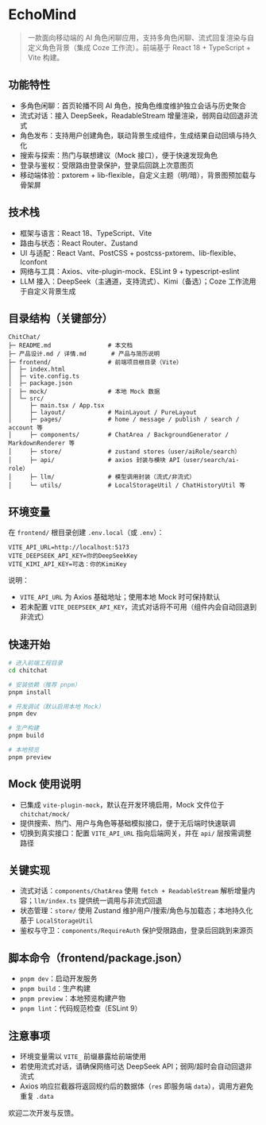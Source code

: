 # EchoMind

> 一款面向移动端的 AI 角色闲聊应用，支持多角色闲聊、流式回复渲染与自定义角色背景（集成 Coze 工作流）。前端基于 React 18 + TypeScript + Vite 构建。

## 功能特性

- 多角色闲聊：首页轮播不同 AI 角色，按角色维度维护独立会话与历史聚合
- 流式对话：接入 DeepSeek，ReadableStream 增量渲染，弱网自动回退非流式
- 角色发布：支持用户创建角色，联动背景生成组件，生成结果自动回填与持久化
- 搜索与探索：热门与联想建议（Mock 接口），便于快速发现角色
- 登录与鉴权：受限路由登录保护，登录后回跳上次意图页
- 移动端体验：pxtorem + lib-flexible，自定义主题（明/暗），背景图预加载与骨架屏

## 技术栈

- 框架与语言：React 18、TypeScript、Vite
- 路由与状态：React Router、Zustand
- UI 与适配：React Vant、PostCSS + postcss-pxtorem、lib-flexible、Iconfont
- 网络与工具：Axios、vite-plugin-mock、ESLint 9 + typescript-eslint
- LLM 接入：DeepSeek（主通道，支持流式）、Kimi（备选）；Coze 工作流用于自定义背景生成

## 目录结构（关键部分）

```
ChitChat/
├─ README.md                # 本文档
├─ 产品设计.md / 详情.md       # 产品与简历说明
├─ frontend/                # 前端项目根目录（Vite）
│  ├─ index.html
│  ├─ vite.config.ts
│  ├─ package.json
│  ├─ mock/                 # 本地 Mock 数据
│  └─ src/
│     ├─ main.tsx / App.tsx
│     ├─ layout/            # MainLayout / PureLayout
│     ├─ pages/             # home / message / publish / search / account 等
│     ├─ components/        # ChatArea / BackgroundGenerator / MarkdownRenderer 等
│     ├─ store/             # zustand stores（user/aiRole/search）
│     ├─ api/               # axios 封装与模块 API（user/search/ai-role）
│     ├─ llm/               # 模型调用封装（流式/非流式）
│     └─ utils/             # LocalStorageUtil / ChatHistoryUtil 等
```

## 环境变量

在 `frontend/` 根目录创建 `.env.local`（或 `.env`）：

```
VITE_API_URL=http://localhost:5173
VITE_DEEPSEEK_API_KEY=你的DeepSeekKey
VITE_KIMI_API_KEY=可选：你的KimiKey
```

说明：

- `VITE_API_URL` 为 Axios 基础地址；使用本地 Mock 时可保持默认
- 若未配置 `VITE_DEEPSEEK_API_KEY`，流式对话将不可用（组件内会自动回退到非流式）

## 快速开始

```bash
# 进入前端工程目录
cd chitchat

# 安装依赖（推荐 pnpm）
pnpm install

# 开发调试（默认启用本地 Mock）
pnpm dev

# 生产构建
pnpm build

# 本地预览
pnpm preview
```

## Mock 使用说明

- 已集成 `vite-plugin-mock`，默认在开发环境启用，Mock 文件位于 `chitchat/mock/`
- 提供搜索、热门、用户与角色等基础模拟接口，便于无后端时快速联调
- 切换到真实接口：配置 `VITE_API_URL` 指向后端网关，并在 `api/` 层按需调整路径

## 关键实现

- 流式对话：`components/ChatArea` 使用 `fetch + ReadableStream` 解析增量内容；`llm/index.ts` 提供统一调用与非流式回退
- 状态管理：`store/` 使用 Zustand 维护用户/搜索/角色与加载态；本地持久化基于 `LocalStorageUtil`
- 鉴权与守卫：`components/RequireAuth` 保护受限路由，登录后回跳到来源页

## 脚本命令（frontend/package.json）

- `pnpm dev`：启动开发服务
- `pnpm build`：生产构建
- `pnpm preview`：本地预览构建产物
- `pnpm lint`：代码规范检查（ESLint 9）

## 注意事项

- 环境变量需以 `VITE_` 前缀暴露给前端使用
- 若使用流式对话，请确保网络可达 DeepSeek API；弱网/超时会自动回退非流式
- Axios 响应拦截器将返回规约后的数据体（`res` 即服务端 `data`），调用方避免重复 `.data`

欢迎二次开发与反馈。
